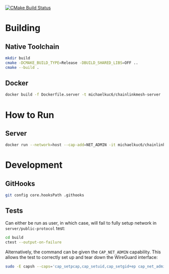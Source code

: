 [![CMake Build Status](https://github.com/Crystalix007/wireguard-mesh-network/actions/workflows/cmake.yml/badge.svg)](https://github.com/Crystalix007/wireguard-mesh-network/actions/workflows/cmake.yml)

# Building

## Native Toolchain

```sh
mkdir build
cmake -DCMAKE_BUILD_TYPE=Release -DBUILD_SHARED_LIBS=OFF .. 
cmake --build .
```

## Docker

```sh
docker build -f Dockerfile.server -t michaelkuc6/chainlinkmesh-server .
```

# How to Run

## Server

```sh
docker run --network=host --cap-add=NET_ADMIN -it michaelkuc6/chainlink-server
```

# Development

## GitHooks

```sh
git config core.hooksPath .githooks
```

## Tests

Can either be run as user, in which case, will fail to fully setup network in `server/public-protocol` test:

```sh
cd build
ctest --output-on-failure
```

Alternatively, the command can be given the `CAP_NET_ADMIN` capability. This allows the test to correctly set up and
tear down the WireGuard interface:

```sh
sudo -E capsh --caps='cap_setpcap,cap_setuid,cap_setgid+ep cap_net_admin+eip' --keep=1 --user="$USER" --addamb="cap_net_admin" --shell=/usr/bin/ctest -- --output-on-failure
```
